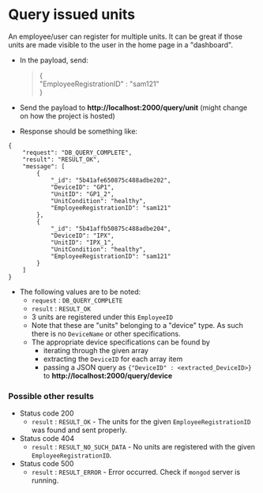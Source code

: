 # Query issued units

An employee/user can register for multiple units. It can be great if those units are made visible to the user in the home page in a "dashboard".
   
 - In the payload, send:
	 >{  
       	"EmployeeRegistrationID" : "sam121"  
      }  
     
 - Send the payload to **http://localhost:2000/query/unit** (might change on how the project is hosted)
	 
 - Response should be something like:
 ```
 {
     "request": "DB_QUERY_COMPLETE",
     "result": "RESULT_OK",
     "message": [
         {
             "_id": "5b41afe650875c488adbe202",
             "DeviceID": "GP1",
             "UnitID": "GP1_2",
             "UnitCondition": "healthy",
             "EmployeeRegistrationID": "sam121"
         },
         {
             "_id": "5b41affb50875c488adbe204",
             "DeviceID": "IPX",
             "UnitID": "IPX_1",
             "UnitCondition": "healthy",
             "EmployeeRegistrationID": "sam121"
         }
     ]
 }
 ```
- The following values are to be noted:
    - `request` : `DB_QUERY_COMPLETE`
    - `result` : `RESULT_OK`
    - 3 units are registered under this `EmployeeID`
    - Note that these are "units" belonging to a "device" type. As such there is no `DeviceName` or other specifications.
    - The appropriate device specifications can be found by
        - iterating through the given array
        - extracting the `DeviceID` for each array item
        - passing a JSON query as `{"DeviceID" : <extracted_DeviceID>}` to **http://localhost:2000/query/device**

### Possible other results

- Status code 200  
    - `result` : `RESULT_OK` - The units for the given `EmployeeRegistrationID` was found and sent properly.   
- Status code 404  
    - `result` : `RESULT_NO_SUCH_DATA` - No units are registered with the given `EmployeeRegistrationID`.
- Status code 500
    - `result` : `RESULT_ERROR` - Error occurred. Check if `mongod` server is running.